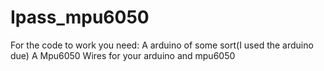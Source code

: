 # Ipass_mpu6050
For the code to work you need:
A arduino of some sort(I used the arduino due)
A Mpu6050
Wires for your arduino and mpu6050
